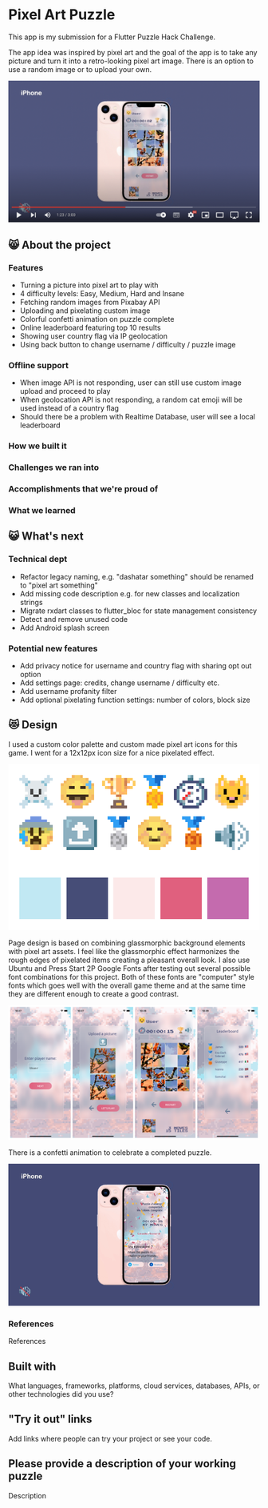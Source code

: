 # Pixel Art Puzzle

This app is my submission for a Flutter Puzzle Hack Challenge.

The app idea was inspired by pixel art and the goal of the app is to take any picture and turn it into a retro-looking pixel art image. There is an option to use a random image or to upload your own.

[![Demo](https://github.com/evanca/pixel_art_puzzle/blob/master/readme/youtube.png)](https://youtu.be/xicvqi5lfv0)

## 😸 About the project

### Features
- Turning a picture into pixel art to play with
- 4 difficulty levels: Easy, Medium, Hard and Insane
- Fetching random images from Pixabay API
- Uploading and pixelating custom image
- Colorful confetti animation on puzzle complete
- Online leaderboard featuring top 10 results
- Showing user country flag via IP geolocation
- Using back button to change username / difficulty / puzzle image

### Offline support
- When image API is not responding, user can still use custom image upload and proceed to play
- When geolocation API is not responding, a random cat emoji will be used instead of a country flag
- Should there be a problem with Realtime Database, user will see a local leaderboard

### How we built it

### Challenges we ran into

### Accomplishments that we're proud of

### What we learned

## 😺 What's next
### Technical dept
- Refactor legacy naming, e.g. "dashatar something" should be renamed to "pixel art something"
- Add missing code description e.g. for new classes and localization strings
- Migrate rxdart classes to flutter_bloc for state management consistency
- Detect and remove unused code
- Add Android splash screen
### Potential new features
- Add privacy notice for username and country flag with sharing opt out option
- Add settings page: credits, change username / difficulty etc.
- Add username profanity filter
- Add optional pixelating function settings: number of colors, block size

## 😻 Design
I used a custom color palette and custom made pixel art icons for this game. I went for a 12x12px icon size for a nice pixelated effect.

![Colors](https://github.com/evanca/pixel_art_puzzle/blob/master/readme/design.png)

Page design is based on combining glassmorphic background elements with pixel art assets. I feel like the glassmorphic effect harmonizes the rough edges of pixelated items creating a pleasant overall look. I also use Ubuntu and Press Start 2P Google Fonts after testing out several possible font combinations for this project. Both of these fonts are "computer" style fonts which goes well with the overall game theme and at the same time they are different enough to create a good contrast. 

![Colors](https://github.com/evanca/pixel_art_puzzle/blob/master/readme/iphone.png)

There is a confetti animation to celebrate a completed puzzle.

![Animation](https://github.com/evanca/pixel_art_puzzle/blob/master/readme/animation.gif)

### References
References
## Built with
What languages, frameworks, platforms, cloud services, databases, APIs, or other technologies did you use?
## "Try it out" links
Add links where people can try your project or see your code.
## Please provide a description of your working puzzle
Description
